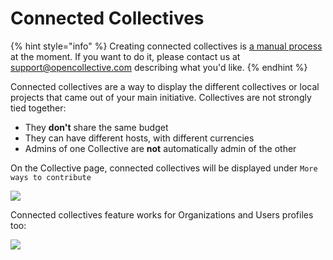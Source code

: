 # Connected Collectives

{% hint style="info" %}
Creating connected collectives is [a manual process](broken-reference) at the moment. If you want to do it, please contact us at [support@opencollective.com](mailto:support@opencollective.com) describing what you'd like.
{% endhint %}

Connected collectives are a way to display the different collectives or local projects that came out of your main initiative. Collectives are not strongly tied together:

* They **don't** share the same budget
* They can have different hosts, with different currencies
* Admins of one Collective are **not** automatically admin of the other

On the Collective page, connected collectives will be displayed under `More ways to contribute`

![](../.gitbook/assets/2020-02-17\_09-15-18.png)

Connected collectives feature works for Organizations and Users profiles too:

![](../.gitbook/assets/2020-02-17\_09-17-13.png)
